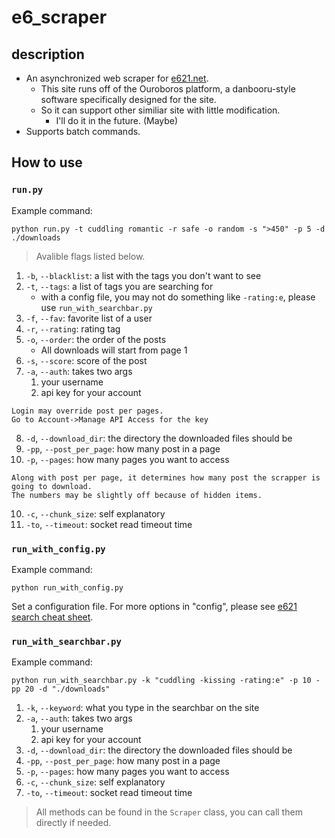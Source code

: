 # e6_scraper

## description
- An asynchronized web scraper for [e621.net](https://e621.net/).
    - This site runs off of the Ouroboros platform, a danbooru-style software specifically designed for the site.
    - So it can support other similiar site with little modification.
        - I'll do it in the future. (Maybe)
- Supports batch commands.

## How to use
### `run.py`
Example command:
```
python run.py -t cuddling romantic -r safe -o random -s ">450" -p 5 -d ./downloads
```
> Avalible flags listed below.
1. `-b`, `--blacklist`: a list with the tags you don't want to see
2. `-t`, `--tags`: a list of tags you are searching for
    - with a config file, you may not do something like `-rating:e`, please use `run_with_searchbar.py`
3. `-f`, `--fav`: favorite list of a user
4. `-r`, `--rating`: rating tag
5. `-o`, `--order`: the order of the posts
    - All downloads will start from page 1
6. `-s`, `--score`: score of the post
7. `-a`, `--auth`: takes two args
    1. your username
    2. api key for your account
>
    Login may override post per pages.
    Go to Account->Manage API Access for the key

8. `-d`, `--download_dir`: the directory the downloaded files should be
8. `-pp`, `--post_per_page`: how many post in a page
9. `-p`, `--pages`: how many pages you want to access
>
    Along with post per page, it determines how many post the scrapper is going to download.
    The numbers may be slightly off because of hidden items.
10. `-c`, `--chunk_size`: self explanatory
11. `-to`, `--timeout`: socket read timeout time

### `run_with_config.py`
Example command:
```
python run_with_config.py
```
Set a configuration file.
For more options in "config", please see [e621 search cheat sheet](https://e621.net/help/cheatsheet).

### `run_with_searchbar.py`
Example command:
```
python run_with_searchbar.py -k "cuddling -kissing -rating:e" -p 10 -pp 20 -d "./downloads"
```
1. `-k`, `--keyword`: what you type in the searchbar on the site
2. `-a`, `--auth`: takes two args
    1. your username
    2. api key for your account
3. `-d`, `--download_dir`: the directory the downloaded files should be
4. `-pp`, `--post_per_page`: how many post in a page
5. `-p`, `--pages`: how many pages you want to access
6. `-c`, `--chunk_size`: self explanatory
7. `-to`, `--timeout`: socket read timeout time

> All methods can be found in the `Scraper` class, you can call them directly if needed.


